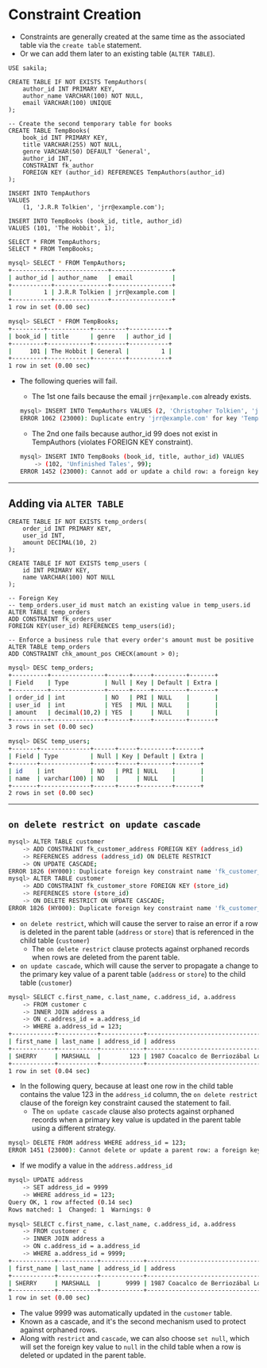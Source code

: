 # Constraint Creation

- Constraints are generally created at the same time as the associated table via the `create table` statement.
- Or we can add them later to an existing table (`ALTER TABLE`).

```mysql
USE sakila;

CREATE TABLE IF NOT EXISTS TempAuthors(
    author_id INT PRIMARY KEY,
    author_name VARCHAR(100) NOT NULL,
    email VARCHAR(100) UNIQUE
);

-- Create the second temporary table for books
CREATE TABLE TempBooks(
    book_id INT PRIMARY KEY,
    title VARCHAR(255) NOT NULL,
    genre VARCHAR(50) DEFAULT 'General',
    author_id INT,
    CONSTRAINT fk_author
    FOREIGN KEY (author_id) REFERENCES TempAuthors(author_id)
);

INSERT INTO TempAuthors
VALUES
    (1, 'J.R.R Tolkien', 'jrr@example.com');

INSERT INTO TempBooks (book_id, title, author_id)
VALUES (101, 'The Hobbit', 1);

SELECT * FROM TempAuthors;
SELECT * FROM TempBooks;
```

```bash
mysql> SELECT * FROM TempAuthors;
+-----------+---------------+-----------------+
| author_id | author_name   | email           |
+-----------+---------------+-----------------+
|         1 | J.R.R Tolkien | jrr@example.com |
+-----------+---------------+-----------------+
1 row in set (0.00 sec)

mysql> SELECT * FROM TempBooks;
+---------+------------+---------+-----------+
| book_id | title      | genre   | author_id |
+---------+------------+---------+-----------+
|     101 | The Hobbit | General |         1 |
+---------+------------+---------+-----------+
1 row in set (0.00 sec)
```

- The following queries will fail.

  - The 1st one fails because the email `jrr@example.com` already exists.

  ```bash
  mysql> INSERT INTO TempAuthors VALUES (2, 'Christopher Tolkien', 'jrr@example.com');
  ERROR 1062 (23000): Duplicate entry 'jrr@example.com' for key 'TempAuthors.email'
  ```

  - The 2nd one fails because author_id 99 does not exist in TempAuthors (violates FOREIGN KEY constraint).

  ```bash
  mysql> INSERT INTO TempBooks (book_id, title, author_id) VALUES
      -> (102, 'Unfinished Tales', 99);
  ERROR 1452 (23000): Cannot add or update a child row: a foreign key constraint fails (`sakila`.`TempBooks`, CONSTRAINT `fk_author` FOREIGN KEY (`author_id`) REFERENCES `TempAuthors` (`author_id`))
  ```

  

---

## Adding via `ALTER TABLE`

```mysql
CREATE TABLE IF NOT EXISTS temp_orders(
    order_id INT PRIMARY KEY,
    user_id INT,
    amount DECIMAL(10, 2)
);

CREATE TABLE IF NOT EXISTS temp_users (
    id INT PRIMARY KEY,
    name VARCHAR(100) NOT NULL
);

-- Foreign Key
-- temp_orders.user_id must match an existing value in temp_users.id
ALTER TABLE temp_orders
ADD CONSTRAINT fk_orders_user
FOREIGN KEY(user_id) REFERENCES temp_users(id);

-- Enforce a business rule that every order's amount must be positive
ALTER TABLE temp_orders
ADD CONSTRAINT chk_amount_pos CHECK(amount > 0);
```

````bash
mysql> DESC temp_orders;
+----------+---------------+------+-----+---------+-------+
| Field    | Type          | Null | Key | Default | Extra |
+----------+---------------+------+-----+---------+-------+
| order_id | int           | NO   | PRI | NULL    |       |
| user_id  | int           | YES  | MUL | NULL    |       |
| amount   | decimal(10,2) | YES  |     | NULL    |       |
+----------+---------------+------+-----+---------+-------+
3 rows in set (0.00 sec)

mysql> DESC temp_users;
+-------+--------------+------+-----+---------+-------+
| Field | Type         | Null | Key | Default | Extra |
+-------+--------------+------+-----+---------+-------+
| id    | int          | NO   | PRI | NULL    |       |
| name  | varchar(100) | NO   |     | NULL    |       |
+-------+--------------+------+-----+---------+-------+
2 rows in set (0.00 sec)
````

---

## `on delete restrict on update cascade`

```bash
mysql> ALTER TABLE customer
    -> ADD CONSTRAINT fk_customer_address FOREIGN KEY (address_id)
    -> REFERENCES address (address_id) ON DELETE RESTRICT
    -> ON UPDATE CASCADE;
ERROR 1826 (HY000): Duplicate foreign key constraint name 'fk_customer_address'
mysql> ALTER TABLE customer
    -> ADD CONSTRAINT fk_customer_store FOREIGN KEY (store_id)
    -> REFERENCES store (store_id)
    -> ON DELETE RESTRICT ON UPDATE CASCADE;
ERROR 1826 (HY000): Duplicate foreign key constraint name 'fk_customer_store'
```

- `on delete restrict`, which will cause the server to raise an error if a row is deleted in the parent table (`address` or `store`) that is referenced in the child table (`customer`)
  - The `on delete restrict` clause protects against orphaned records when rows are deleted from the parent table.
- `on update cascade`, which will cause the server to propagate a change to the primary key value of a parent table (`address` or `store`) to the child table (`customer`)

```bash
mysql> SELECT c.first_name, c.last_name, c.address_id, a.address
    -> FROM customer c
    -> INNER JOIN address a
    -> ON c.address_id = a.address_id
    -> WHERE a.address_id = 123;
+------------+-----------+------------+------------------------------------+
| first_name | last_name | address_id | address                            |
+------------+-----------+------------+------------------------------------+
| SHERRY     | MARSHALL  |        123 | 1987 Coacalco de Berriozábal Loop  |
+------------+-----------+------------+------------------------------------+
1 row in set (0.04 sec)
```



- In the following query, because at least one row in the child table contains the value 123 in the `address_id` column, the `on delete restrict` clause of the foreign key constraint caused the statement to fail.
  - The `on update cascade` clause also protects against orphaned records when a primary key value is updated in the parent table using a different strategy.

````bash
mysql> DELETE FROM address WHERE address_id = 123;
ERROR 1451 (23000): Cannot delete or update a parent row: a foreign key constraint fails (`sakila`.`customer`, CONSTRAINT `fk_customer_address` FOREIGN KEY (`address_id`) REFERENCES `address` (`address_id`) ON DELETE RESTRICT ON UPDATE CASCADE)
````

- If we modify a value in the  `address.address_id`

```bash
mysql> UPDATE address
    -> SET address_id = 9999
    -> WHERE address_id = 123;
Query OK, 1 row affected (0.14 sec)
Rows matched: 1  Changed: 1  Warnings: 0
```

```bash
mysql> SELECT c.first_name, c.last_name, c.address_id, a.address
    -> FROM customer c
    -> INNER JOIN address a
    -> ON c.address_id = a.address_id
    -> WHERE a.address_id = 9999;
+------------+-----------+------------+------------------------------------+
| first_name | last_name | address_id | address                            |
+------------+-----------+------------+------------------------------------+
| SHERRY     | MARSHALL  |       9999 | 1987 Coacalco de Berriozábal Loop  |
+------------+-----------+------------+------------------------------------+
1 row in set (0.00 sec)
```

- The value 9999 was automatically updated in the `customer` table.
- Known as a cascade, and it's the second mechanism used to protect against orphaned rows.
- Along with `restrict` and `cascade`, we can also choose `set null`, which will set the foreign key value to `null` in the child table when a row is deleted or updated in the parent table.